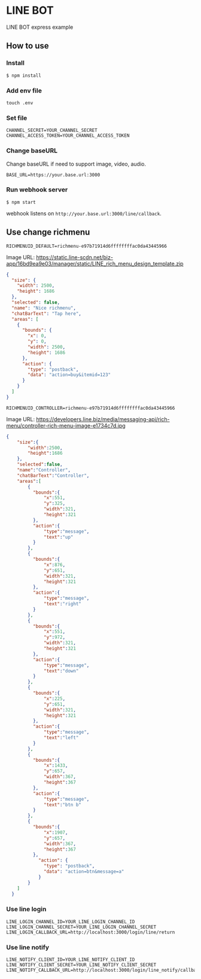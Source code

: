 # LINE BOT

LINE BOT express example

## How to use

### Install

``` shell
$ npm install
```

### Add env file

``` shell
touch .env
```

### Set file

```
CHANNEL_SECRET=YOUR_CHANNEL_SECRET
CHANNEL_ACCESS_TOKEN=YOUR_CHANNEL_ACCESS_TOKEN
```

### Change baseURL
Change baseURL if need to support image, video, audio.

```
BASE_URL=https://your.base.url:3000
```

### Run webhook server

``` shell
$ npm start
```

webhook listens on `http://your.base.url:3000/line/callback`.

## Use change richmenu
```
RICHMENUID_DEFAULT=richmenu-e97b71914d6ffffffffac0da43445966
```
Image URL: https://static.line-scdn.net/biz-app/16bd9ea9e03/manager/static/LINE_rich_menu_design_template.zip
```JSON
{
  "size": {
    "width": 2500,
    "height": 1686
  },
  "selected": false,
  "name": "Nice richmenu",
  "chatBarText": "Tap here",
  "areas": [
    {
      "bounds": {
        "x": 0,
        "y": 0,
        "width": 2500,
        "height": 1686
      },
      "action": {
        "type": "postback",
        "data": "action=buy&itemid=123"
      }
    }
  ]
}
```

```
RICHMENUID_CONTROLLER=richmenu-e97b71914d6ffffffffac0da43445966
```
Image URL: https://developers.line.biz/media/messaging-api/rich-menu/controller-rich-menu-image-e1734c7d.jpg
```JSON
{
    "size":{
        "width":2500,
        "height":1686
    },
    "selected":false,
    "name":"Controller",
    "chatBarText":"Controller",
    "areas":[
        {
          "bounds":{
              "x":551,
              "y":325,
              "width":321,
              "height":321
          },
          "action":{
              "type":"message",
              "text":"up"
          }
        },
        {
          "bounds":{
              "x":876,
              "y":651,
              "width":321,
              "height":321
          },
          "action":{
              "type":"message",
              "text":"right"
          }
        },
        {
          "bounds":{
              "x":551,
              "y":972,
              "width":321,
              "height":321
          },
          "action":{
              "type":"message",
              "text":"down"
          }
        },
        {
          "bounds":{
              "x":225,
              "y":651,
              "width":321,
              "height":321
          },
          "action":{
              "type":"message",
              "text":"left"
          }
        },
        {
          "bounds":{
              "x":1433,
              "y":657,
              "width":367,
              "height":367
          },
          "action":{
              "type":"message",
              "text":"btn b"
          }
        },
        {
          "bounds":{
              "x":1907,
              "y":657,
              "width":367,
              "height":367
          },
	        "action": {
	          "type": "postback",
	          "data": "action=btn&message=a"
	        }
        }
    ]
  }
```

### Use line login
```
LINE_LOGIN_CHANNEL_ID=YOUR_LINE_LOGIN_CHANNEL_ID
LINE_LOGIN_CHANNEL_SECRET=YOUR_LINE_LOGIN_CHANNEL_SECRET
LINE_LOGIN_CALLBACK_URL=http://localhost:3000/login/line/return
```

### Use line notify
```
LINE_NOTIFY_CLIENT_ID=YOUR_LINE_NOTIFY_CLIENT_ID
LINE_NOTIFY_CLIENT_SECRET=YOUR_LINE_NOTIFY_CLIENT_SECRET
LINE_NOTIFY_CALLBACK_URL=http://localhost:3000/login/line_notify/callback
```